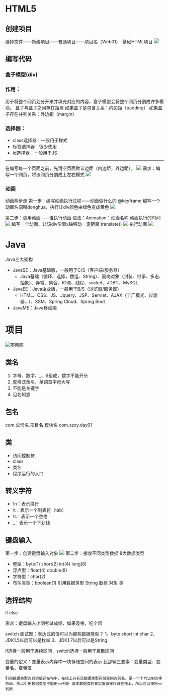# HTML5
## 创建项目
选择文件——新建项目——普通项目——项目名（Web01）-基础HTML项目
![](../image/390.png)
## 编写代码
### 盒子模型(div)
### 作用：
用于将整个网页划分开来并填充对应的内容，盒子模型会将整个网页分割成许多模块。
盒子与盒子之间存在距离
如果盒子是包含关系：内边距（padding）
如果盒子存在并列关系：外边距（margin）
### 选择器：
- class选择器：一般用于样式
- 标签选择器：很少使用
- id选择器：一般用于JS
---
在编写每一个页面之前，先清空页面默认边距（内边距，外边距）。
![](../image/392.png)
需求：编写一个网页，将该网页分割成上左右模式
![](../image/391.png)
### 动画
动画两步走
第一步：编写动画执行过程——动画做什么的 @keyframe
编写一个动画名词叫donghua，执行让div颜色由绿色变成黄色
![](../image/393.png)

第二步：调用动画——谁执行动画 
语法：Animation：动画名称 动画执行的时间
![](../image/394.png)
编写一个动画，让该div沿着x轴移动一定距离
translate()
![](../image/395.png)
执行动画
![](../image/394.png)

# Java
Java三大架构
- JavaSE：Java基础版，一般用于C/S（客户端/服务器）
  - Java基础（循环、选择，数组、String）、面向对象（封装、继承、多态、抽象）、异常、集合、IO流、线程、socket、JDBC、MySQL
- JavaEE：Java企业版，一般用于B/S（浏览器/服务器）
  - HTML、CSS、JS、Jquery、JSP、Servlet、AJAX（工厂模式、过滤器…）、SSM、Spring Cloud、Spring Boot
- JavaME：Java移动端
# 项目
![项目图](../image/396.png)

## 类名
1. 字母、数字、_、$组成，数字不能开头
2. 驼峰式命名，单词首字母大写
3. 不能是关键字
4. 见名知意
## 包名
com.公司名.项目名.模块名
com.szxy.day01

## 类
- 访问控制符
- class
- 类名
- 程序运行的入口

## 转义字符
- \n：表示换行
- \t：表示一个制表符（tab）
- \s：表示一个空格
- \_：表示一个下划线
## 键盘输入
第一步：创建键盘输入对象
![](../image/397.png)
第二步：接收不同类型数据
8大数据类型
- 整型：byte(1) short(2) int(4) long(8)
- 浮点型：float(4) double(8)
- 字符型：char(2)
- 布尔类型：boolean(1)
引用数据类型
String 数组 对象 类
## 选择结构
if else

需求：键盘输入小明考试成绩，如果及格，吃个鸡

switch
面试题：表达式的值可以为那些数据类型？
1、byte short int char
2、JDK1.5以后可以是枚举
3、JDK1.7以后可以是String

if选择一般用于连续区间，switch选择一般用于离散区间

变量的定义：变量表示内存中一块存储空间的表示
比那辆三要素：变量类型、变量名、变量值

`引用数据类型的真实值存在堆中，在栈上只有该数据类型存储空间的别名，是一个十六进制的字符串，所以引用数据类型不能用==判断
基本数据类的真实值直接存储在栈上，所以可以使用==判断`